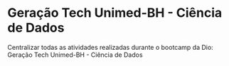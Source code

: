 # Geração Tech Unimed-BH - Ciência de Dados

Centralizar todas as atividades realizadas durante o bootcamp da Dio: Geração Tech Unimed-BH - Ciência de Dados
